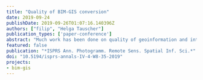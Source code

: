 ```yaml
---
title: "Quality of BIM-GIS conversion"
date: 2019-09-24
publishDate: 2019-09-26T01:07:16.140396Z
authors: ["filip", "Helga Tauscher"]
publication_types: ['paper-conference']
abstract: "Much work has been done on quality of geoinformation and interoperability between BIM and GIS. However, the intersection of the two – quality control of the conversion between BIM and GIS – remains uncharted. This discussion paper, based on empirical results, is one of the first steps towards mapping out a framework on errors and quality control in the context of BIM–GIS interoperability. In our work we focus on the conversion from IFC to CityGML, identifying several systematic errors potentially common and/or exclusive to the context of BIM–GIS conversion. Besides exposing several faults pertaining to IFC-sourced 3D city models, we discuss their taxonomy and their potential impact when engaged in applications. This paper is also relevant with respect to the growing popularity of conversion between IFC and CityGML, potentially aiding others to avoid many of the errors that can occur in the process and establishing directions to set up a benchmark to assess the performance of the interoperability workflows."
featured: false
publication: "*ISPRS Ann. Photogramm. Remote Sens. Spatial Inf. Sci.*"
doi: "10.5194/isprs-annals-IV-4-W8-35-2019"
projects:
- bim-gis
---
```

